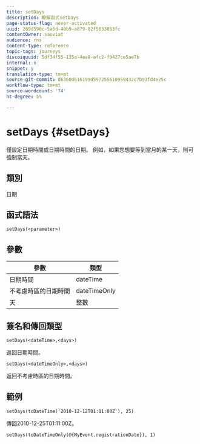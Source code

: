 ```yaml
---
title: setDays
description: 瞭解函式setDays
page-status-flag: never-activated
uuid: 269d590c-5a6d-40b9-a879-02f5033863fc
contentOwner: sauviat
audience: rns
content-type: reference
topic-tags: journeys
discoiquuid: 5df34f55-135a-4ea8-afc2-f9427ce5ae7b
internal: n
snippet: y
translation-type: tm+mt
source-git-commit: d6360d616199d597255610959432c7b93fd4e25c
workflow-type: tm+mt
source-wordcount: '74'
ht-degree: 5%

---
```



# setDays {#setDays}

僅設定日期時間或日期時間的日期。 例如，如果您想要等到當月的某一天，則可強制當天。

## 類別

日期

## 函式語法

`setDays(<parameter>)`

## 參數

| 參數 | 類型 |
|--- |--- |
| 日期時間 | dateTime |
| 不考慮時區的日期時間 | dateTimeOnly |
| 天 | 整數 |

## 簽名和傳回類型

`setDays(<dateTime>,<days>)`

返回日期時間。

`setDays(<dateTimeOnly>,<days>)`

返回不考慮時區的日期時間。

## 範例

`setDays(toDateTime('2010-12-12T01:11:00Z'), 25)`

傳回2010-12-25T01:11:00Z。

`setDays(toDateTimeOnly(@{MyEvent.registrationDate}), 1)`
